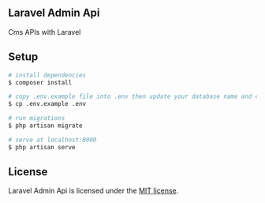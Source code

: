 ## Laravel Admin Api

Cms APIs with Laravel

## Setup

```bash
# install dependencies
$ composer install

# copy .env.example file into .env then update your database name and credentials
$ cp .env.example .env

# run migrations
$ php artisan migrate

# serve at localhost:8000
$ php artisan serve
```

## License

Laravel Admin Api is licensed under the [MIT license](https://opensource.org/licenses/MIT).
